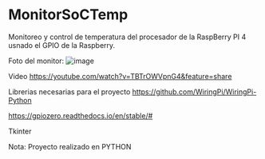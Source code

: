 # MonitorSoCTemp
Monitoreo y control de temperatura del procesador de la RaspBerry PI 4 usnado el GPIO de la Raspberry.

Foto del monitor:
![image](https://github.com/villafapd/MonitorSoCTemp/assets/61601667/9da17747-eb8e-4616-b954-5ca4c39dea9d)


Video
https://youtube.com/watch?v=TBTrOWVpnG4&feature=share

Librerias necesarias para el proyecto
  https://github.com/WiringPi/WiringPi-Python
  
  https://gpiozero.readthedocs.io/en/stable/#
  
  Tkinter 

Nota: Proyecto realizado en PYTHON



